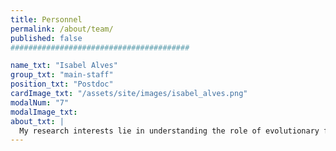 ```yaml
---
title: Personnel
permalink: /about/team/
published: false
########################################

name_txt: "Isabel Alves"
group_txt: "main-staff"
position_txt: "Postdoc"
cardImage_txt: "/assets/site/images/isabel_alves.png"
modalNum: "7"
modalImage_txt:
about_txt: |
  My research interests lie in understanding the role of evolutionary forces such as demography and recombination in shaping genomic patterns of diversity across the human genome. During my PhD, at the University of Bern, Switzerland, I investigated the demographic history of modern human populations by using a model-based approach, which allowed me to provide new insights on the process of colonisation of modern humans across the world and their interactions with archaic populations. By joining the Awadalla lab, I aim at applying my knowledge on human population genetics to better understand the impact of diversity heterogeneity across genomes on individual/population disease susceptibility.
---
```

